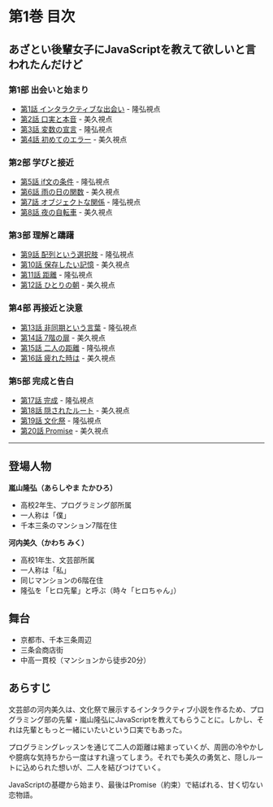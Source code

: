 # 第1巻 目次

## あざとい後輩女子にJavaScriptを教えて欲しいと言われたんだけど

### 第1部 出会いと始まり

- [第1話 インタラクティブな出会い](chapter01.md) - 隆弘視点
- [第2話 口実と本音](chapter02.md) - 美久視点
- [第3話 変数の宣言](chapter03.md) - 隆弘視点
- [第4話 初めてのエラー](chapter04.md) - 美久視点

### 第2部 学びと接近

- [第5話 if文の条件](chapter05.md) - 隆弘視点
- [第6話 雨の日の関数](chapter06.md) - 美久視点
- [第7話 オブジェクトな関係](chapter07.md) - 隆弘視点
- [第8話 夜の自転車](chapter08.md) - 美久視点

### 第3部 理解と躊躇

- [第9話 配列という選択肢](chapter09.md) - 隆弘視点
- [第10話 保存したい記憶](chapter10.md) - 美久視点
- [第11話 距離](chapter11.md) - 隆弘視点
- [第12話 ひとりの朝](chapter12.md) - 美久視点

### 第4部 再接近と決意

- [第13話 非同期という言葉](chapter13.md) - 隆弘視点
- [第14話 7階の扉](chapter14.md) - 美久視点
- [第15話 二人の距離](chapter15.md) - 隆弘視点
- [第16話 疲れた時は](chapter16.md) - 美久視点

### 第5部 完成と告白

- [第17話 完成](chapter17.md) - 隆弘視点
- [第18話 隠されたルート](chapter18.md) - 美久視点
- [第19話 文化祭](chapter19.md) - 隆弘視点
- [第20話 Promise](chapter20.md) - 美久視点

---

## 登場人物

**嵐山隆弘（あらしやま たかひろ）**
- 高校2年生、プログラミング部所属
- 一人称は「僕」
- 千本三条のマンション7階在住

**河内美久（かわち みく）**
- 高校1年生、文芸部所属
- 一人称は「私」
- 同じマンションの6階在住
- 隆弘を「ヒロ先輩」と呼ぶ（時々「ヒロちゃん」）

## 舞台

- 京都市、千本三条周辺
- 三条会商店街
- 中高一貫校（マンションから徒歩20分）

## あらすじ

文芸部の河内美久は、文化祭で展示するインタラクティブ小説を作るため、プログラミング部の先輩・嵐山隆弘にJavaScriptを教えてもらうことに。しかし、それは先輩ともっと一緒にいたいという口実でもあった。

プログラミングレッスンを通じて二人の距離は縮まっていくが、周囲の冷やかしや臆病な気持ちから一度はすれ違ってしまう。それでも美久の勇気と、隠しルートに込められた想いが、二人を結びつけていく。

JavaScriptの基礎から始まり、最後はPromise（約束）で結ばれる、甘く切ない恋物語。